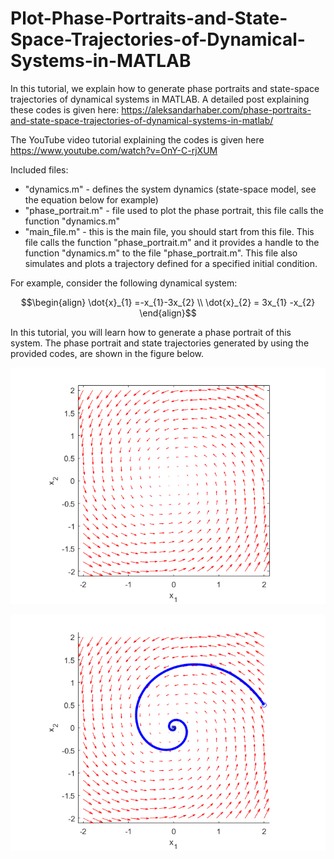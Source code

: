 # Plot-Phase-Portraits-and-State-Space-Trajectories-of-Dynamical-Systems-in-MATLAB

In this tutorial, we explain how to generate phase portraits and state-space trajectories of dynamical systems in MATLAB. A detailed post explaining these codes is given here: https://aleksandarhaber.com/phase-portraits-and-state-space-trajectories-of-dynamical-systems-in-matlab/

The YouTube video tutorial explaining the codes is given here
https://www.youtube.com/watch?v=OnY-C-rjXUM

Included files:

- "dynamics.m" - defines the system dynamics (state-space model, see the equation below for example)
- "phase_portrait.m" - file used to plot the phase portrait, this file calls the function "dynamics.m"
- "main_file.m" - this is the main file, you should start from this file. This file calls the function "phase_portrait.m" and it provides a handle to the function "dynamics.m" to the file "phase_portrait.m". This file also simulates and plots a trajectory defined for a specified initial condition.


For example, consider the following dynamical system: 

```math
\begin{align}
\dot{x}_{1} =-x_{1}-3x_{2} \\
\dot{x}_{2} = 3x_{1} -x_{2}
\end{align}
```

In this tutorial, you will learn how to generate a phase portrait of this system. The phase portrait and state trajectories generated by using the provided codes, are shown in the figure below.

![My Image](phase1.png)

![My Image](trajectory1.png)
